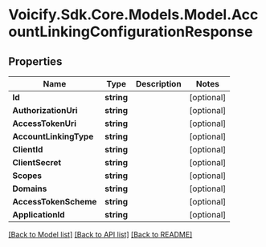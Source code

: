 # Voicify.Sdk.Core.Models.Model.AccountLinkingConfigurationResponse
## Properties

Name | Type | Description | Notes
------------ | ------------- | ------------- | -------------
**Id** | **string** |  | [optional] 
**AuthorizationUri** | **string** |  | [optional] 
**AccessTokenUri** | **string** |  | [optional] 
**AccountLinkingType** | **string** |  | [optional] 
**ClientId** | **string** |  | [optional] 
**ClientSecret** | **string** |  | [optional] 
**Scopes** | **string** |  | [optional] 
**Domains** | **string** |  | [optional] 
**AccessTokenScheme** | **string** |  | [optional] 
**ApplicationId** | **string** |  | [optional] 

[[Back to Model list]](../README.md#documentation-for-models) [[Back to API list]](../README.md#documentation-for-api-endpoints) [[Back to README]](../README.md)

